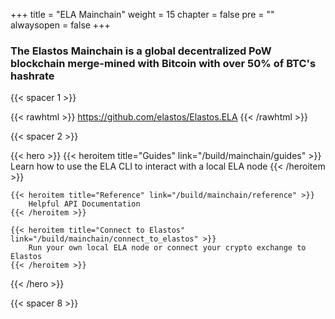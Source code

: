 

+++
title = "ELA Mainchain"
weight = 15
chapter = false
pre = ""
alwaysopen = false
+++

### The Elastos Mainchain is a global decentralized PoW blockchain merge-mined with Bitcoin with over 50% of BTC's hashrate

{{< spacer 1 >}}

{{< rawhtml >}}
    <a target="_blank" href="https://github.com/elastos/Elastos.ELA" style="color: #333; font-size: 26px;">
        <i class="fab fa-github"></i> https://github.com/elastos/Elastos.ELA
    </a>
{{< /rawhtml >}}

{{< spacer 2 >}}

{{< hero >}}
    {{< heroitem title="Guides" link="/build/mainchain/guides" >}}
        Learn how to use the ELA CLI to interact with a local ELA node
    {{< /heroitem >}}
    
    {{< heroitem title="Reference" link="/build/mainchain/reference" >}}
        Helpful API Documentation
    {{< /heroitem >}}   
    
    {{< heroitem title="Connect to Elastos" link="/build/mainchain/connect_to_elastos" >}}
        Run your own local ELA node or connect your crypto exchange to Elastos
    {{< /heroitem >}}
{{< /hero >}}

{{< spacer 8 >}}

